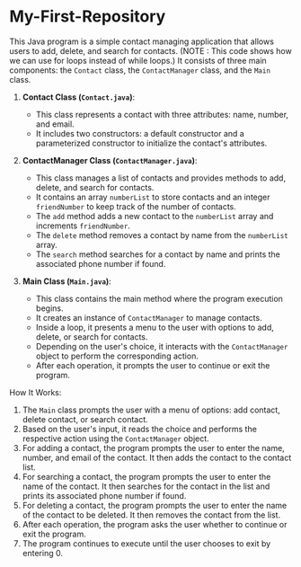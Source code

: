 # My-First-Repository
This Java program is a simple contact managing application that allows users to add, delete, and search for contacts. (NOTE : This code shows how we can use for loops instead of while loops.) It consists of three main components: the `Contact` class, the `ContactManager` class, and the `Main` class.

1. **Contact Class (`Contact.java`)**:
   - This class represents a contact with three attributes: name, number, and email.
   - It includes two constructors: a default constructor and a parameterized constructor to initialize the contact's attributes.

2. **ContactManager Class (`ContactManager.java`)**:
   - This class manages a list of contacts and provides methods to add, delete, and search for contacts.
   - It contains an array `numberList` to store contacts and an integer `friendNumber` to keep track of the number of contacts.
   - The `add` method adds a new contact to the `numberList` array and increments `friendNumber`.
   - The `delete` method removes a contact by name from the `numberList` array.
   - The `search` method searches for a contact by name and prints the associated phone number if found.

3. **Main Class (`Main.java`)**:
   - This class contains the main method where the program execution begins.
   - It creates an instance of `ContactManager` to manage contacts.
   - Inside a loop, it presents a menu to the user with options to add, delete, or search for contacts.
   - Depending on the user's choice, it interacts with the `ContactManager` object to perform the corresponding action.
   - After each operation, it prompts the user to continue or exit the program.

How It Works:

1. The `Main` class prompts the user with a menu of options: add contact, delete contact, or search contact.
2. Based on the user's input, it reads the choice and performs the respective action using the `ContactManager` object.
3. For adding a contact, the program prompts the user to enter the name, number, and email of the contact. It then adds the contact to the contact list.
4. For searching a contact, the program prompts the user to enter the name of the contact. It then searches for the contact in the list and prints its associated phone number if found.
5. For deleting a contact, the program prompts the user to enter the name of the contact to be deleted. It then removes the contact from the list.
6. After each operation, the program asks the user whether to continue or exit the program.
7. The program continues to execute until the user chooses to exit by entering 0.

